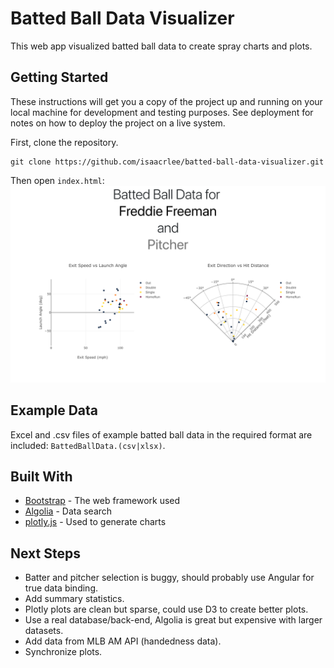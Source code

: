 # Batted Ball Data Visualizer

This web app visualized batted ball data to create spray charts and plots.

## Getting Started

These instructions will get you a copy of the project up and running on your local machine for development and testing purposes. See deployment for notes on how to deploy the project on a live system.

First, clone the repository.

```
git clone https://github.com/isaacrlee/batted-ball-data-visualizer.git
```

Then open `index.html`:
![Example Batted Ball Plots](https://github.com/isaacrlee/batted-ball-data-visualizer/raw/master/ScreenShot.png "Example Batted Ball Plots")

## Example Data

Excel and .csv files of example batted ball data in the required format are included: `BattedBallData.(csv|xlsx)`.

## Built With

* [Bootstrap](https://getbootstrap.com/) - The web framework used
* [Algolia](https://www.algolia.com/) - Data search
* [plotly.js](https://plot.ly/javascript/) - Used to generate charts

## Next Steps
* Batter and pitcher selection is buggy, should probably use Angular for true data binding.
* Add summary statistics.
* Plotly plots are clean but sparse, could use D3 to create better plots.
* Use a real database/back-end, Algolia is great but expensive with larger datasets.
* Add data from MLB AM API (handedness data).
* Synchronize plots.
